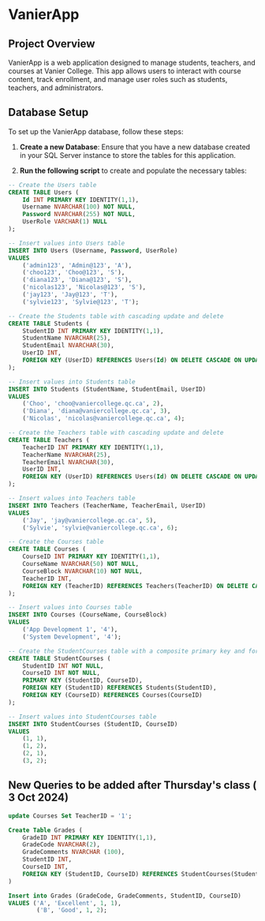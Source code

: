 # VanierApp

## Project Overview
VanierApp is a web application designed to manage students, teachers, and courses at Vanier College. This app allows users to interact with course content, track enrollment, and manage user roles such as students, teachers, and administrators.

## Database Setup
To set up the VanierApp database, follow these steps:

1. **Create a new Database**: 
   Ensure that you have a new database created in your SQL Server instance to store the tables for this application.

2. **Run the following script** to create and populate the necessary tables:

```sql
-- Create the Users table
CREATE TABLE Users (
    Id INT PRIMARY KEY IDENTITY(1,1),
    Username NVARCHAR(100) NOT NULL,
    Password NVARCHAR(255) NOT NULL,
    UserRole VARCHAR(1) NULL
);

-- Insert values into Users table
INSERT INTO Users (Username, Password, UserRole)
VALUES 
    ('admin123', 'Admin@123', 'A'),
    ('choo123', 'Choo@123', 'S'),
    ('diana123', 'Diana@123', 'S'),
    ('nicolas123', 'Nicolas@123', 'S'),
    ('jay123', 'Jay@123', 'T'),
    ('sylvie123', 'Sylvie@123', 'T');

-- Create the Students table with cascading update and delete
CREATE TABLE Students (
    StudentID INT PRIMARY KEY IDENTITY(1,1),
    StudentName NVARCHAR(25),
    StudentEmail NVARCHAR(30),
    UserID INT,
    FOREIGN KEY (UserID) REFERENCES Users(Id) ON DELETE CASCADE ON UPDATE CASCADE
);

-- Insert values into Students table
INSERT INTO Students (StudentName, StudentEmail, UserID)
VALUES 
    ('Choo', 'choo@vaniercollege.qc.ca', 2),
    ('Diana', 'diana@vaniercollege.qc.ca', 3),
    ('Nicolas', 'nicolas@vaniercollege.qc.ca', 4);

-- Create the Teachers table with cascading update and delete
CREATE TABLE Teachers (
    TeacherID INT PRIMARY KEY IDENTITY(1,1), 
    TeacherName NVARCHAR(25),
    TeacherEmail NVARCHAR(30),
    UserID INT,
    FOREIGN KEY (UserID) REFERENCES Users(Id) ON DELETE CASCADE ON UPDATE CASCADE
);

-- Insert values into Teachers table
INSERT INTO Teachers (TeacherName, TeacherEmail, UserID)
VALUES 
    ('Jay', 'jay@vaniercollege.qc.ca', 5),
    ('Sylvie', 'sylvie@vaniercollege.qc.ca', 6);

-- Create the Courses table
CREATE TABLE Courses (
    CourseID INT PRIMARY KEY IDENTITY(1,1),
    CourseName NVARCHAR(50) NOT NULL,
    CourseBlock NVARCHAR(10) NOT NULL,
    TeacherID INT,
    FOREIGN KEY (TeacherID) REFERENCES Teachers(TeacherID) ON DELETE CASCADE ON UPDATE CASCADE
);

-- Insert values into Courses table
INSERT INTO Courses (CourseName, CourseBlock)
VALUES 
    ('App Development 1', '4'),
    ('System Development', '4');

-- Create the StudentCourses table with a composite primary key and foreign key references
CREATE TABLE StudentCourses (
    StudentID INT NOT NULL,
    CourseID INT NOT NULL,
    PRIMARY KEY (StudentID, CourseID),
    FOREIGN KEY (StudentID) REFERENCES Students(StudentID),
    FOREIGN KEY (CourseID) REFERENCES Courses(CourseID)
);

-- Insert values into StudentCourses table
INSERT INTO StudentCourses (StudentID, CourseID)
VALUES
    (1, 1),
    (1, 2),
    (2, 1),
    (3, 2);

```

## New Queries to be added after Thursday's class ( 3 Oct 2024)

```sql
update Courses Set TeacherID = '1';

Create Table Grades (
	GradeID INT PRIMARY KEY IDENTITY(1,1),
	GradeCode NVARCHAR(2),
	GradeComments NVARCHAR (100),
	StudentID INT,
    CourseID INT,
	FOREIGN KEY (StudentID, CourseID) REFERENCES StudentCourses(StudentID, CourseID)
)

Insert into Grades (GradeCode, GradeComments, StudentID, CourseID) 
VALUES ('A', 'Excellent', 1, 1),
		('B', 'Good', 1, 2);
```
